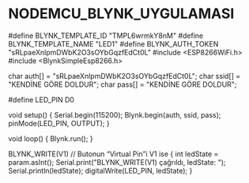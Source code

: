 # NODEMCU_BLYNK_UYGULAMASI


#define BLYNK_TEMPLATE_ID "TMPL6wrmkY8nM"
#define BLYNK_TEMPLATE_NAME "LED1"
#define BLYNK_AUTH_TOKEN "sRLpaeXnlpmDWbK2O3sOYbGqzfEdCt0L"
#include <ESP8266WiFi.h>
#include <BlynkSimpleEsp8266.h>

char auth[] = "sRLpaeXnlpmDWbK2O3sOYbGqzfEdCt0L";
char ssid[] = "KENDİNE GÖRE DOLDUR";
char pass[] = "KENDİNE GÖRE DOLDUR";

#define LED_PIN D0

void setup()
{
  Serial.begin(115200);
  Blynk.begin(auth, ssid, pass);
  pinMode(LED_PIN, OUTPUT);
}

void loop()
{
  Blynk.run();
}

BLYNK_WRITE(V1) // Butonun “Virtual Pin”i V1 ise
{
  int ledState = param.asInt();
  Serial.print("BLYNK_WRITE(V1) çağrıldı, ledState: ");
  Serial.println(ledState);
  digitalWrite(LED_PIN, ledState);
}
